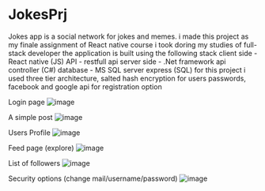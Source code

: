 # JokesPrj

Jokes app is a social network for jokes and memes.
i made this project as my finale assignment of React native course i took doring my studies of full-stack developer
the application is built using the following stack
client side - React native (JS)
API - restfull api
server side - .Net framework api controller (C#)
database - MS SQL server express (SQL)
for this project i used three tier architecture,
salted hash encryption for users passwords,
facebook and google api for registration option  


Login page
![image](https://user-images.githubusercontent.com/70157456/162614694-80d50b03-a620-4458-a88f-1ca3b1c8a3d9.png)

A simple post
![image](https://user-images.githubusercontent.com/70157456/162614790-1b5548a0-c78e-479f-b6f9-72a4ced15971.png)

Users Profile 
![image](https://user-images.githubusercontent.com/70157456/162614833-8b0de222-18c5-4aa3-9c23-2d7ed97f4ab5.png)

Feed page (explore)
![image](https://user-images.githubusercontent.com/70157456/162614862-6e748746-2488-442b-ab2d-cdc5c6e60c2b.png)

List of followers 
![image](https://user-images.githubusercontent.com/70157456/162614874-f5481704-1f5f-4575-96fc-c3d9afda4afc.png)

Security options (change mail/username/password)
![image](https://user-images.githubusercontent.com/70157456/162614915-2cae2676-1317-43dc-bef3-c31b47050215.png)


